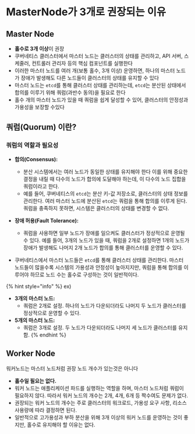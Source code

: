 # MasterNode가 3개로 권장되는 이유

## Master Node

* **홀수로 3개 이상**이 권장
* 쿠버네티스 클러스터에서 마스터 노드는 클러스터의 상태를 관리하고, API 서버, 스케줄러, 컨트롤러 관리자 등의 핵심 컴포넌트를 실행한다
* 이러한 마스터 노드를 여러 개(보통 홀수, 3개 이상) 운영하면, 하나의 마스터 노드가 장애가 발생해도 다른 노드들이 클러스터의 상태를 유지할 수 있다
* 마스터 노드는 `etcd`를 통해 클러스터 상태를 관리하는데, `etcd`는 분산된 상태에서 합의를 이루기 위해 쿼럼(과반수 동의)을 필요로 한다&#x20;
* 홀수 개의 마스터 노드가 있을 때 쿼럼을 쉽게 달성할 수 있어, 클러스터의 안정성과 가용성을 보장할 수있다

## 쿼럼(Quorum) 이란?

### 쿼럼의 역할과 필요성

* **합의(Consensus):**
  * 분산 시스템에서는 여러 노드가 동일한 상태를 유지해야 한다 이를 위해 중요한 결정을 내릴 때 다수의 노드가 합의에 도달해야 하는데, 이 다수의 노드 집합을 쿼럼이라고 한다.
  * 예를 들어, 쿠버네티스의 `etcd`는 분산 키-값 저장소로, 클러스터의 상태 정보를 관리한다. 여러 마스터 노드에 분산된 `etcd`는 쿼럼을 통해 합의를 이루게 된다. 쿼럼을 충족하지 못하면, 시스템은 클러스터의 상태를 변경할 수 없다.
*   **장애 허용(Fault Tolerance):**

    * 쿼럼을 사용하면 일부 노드가 장애를 일으켜도 클러스터가 정상적으로 운영될 수 있다. 예를 들어, 3개의 노드가 있을 때, 쿼럼을 2개로 설정하면 1개의 노드가 장애가 발생해도 나머지 2개 노드가 합의를 통해 클러스터를 운영할 수 있다.


* 쿠버네티스에서 마스터 노드들은 `etcd`를 통해 클러스터 상태를 관리한다. 마스터 노드들이 많을수록 시스템의 가용성과 안정성이 높아지지만, 쿼럼을 통해 합의를 이루어야 하므로 노드 수는 홀수로 구성하는 것이 일반적이다.

{% hint style="info" %}
ex)

* **3개의 마스터 노드:**
  * 쿼럼은 2개로 설정. 하나의 노드가 다운되더라도 나머지 두 노드가 클러스터를 정상적으로 운영할 수 있다.
* **5개의 마스터 노드:**
  * 쿼럼은 3개로 설정. 두 노드가 다운되더라도 나머지 세 노드가 클러스터를 유지함.
{% endhint %}

## Worker Node

워커노드는 마스터 노드처럼 권장 노드 개수가 있는것은 아니다

* **홀수일 필요는 없다.**
* 워커 노드는 애플리케이션 파드를 실행하는 역할을 하며, 마스터 노드처럼 쿼럼이 필요하지 않다. 따라서 워커 노드의 개수는 2개, 4개, 6개 등 짝수여도 문제가 없다.
* 권장되는 워커 노드의 개수는 주로 클러스터의 워크로드, 가용성 요구 사항, 리소스 사용량에 따라 결정하면 된다.&#x20;
* 일반적으로 고가용성과 부하 분산을 위해 3개 이상의 워커 노드를 운영하는 것이 좋지만, 홀수로 유지해야 할 이유는 없다.

